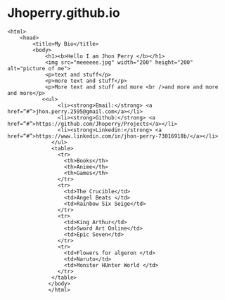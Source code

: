 # Jhoperry.github.io
<!DOCTYPE html>
    <html>
        <head>
            <title>My Bio</title>
            <body>
                <h1><b>Hello I am Jhon Perry </b></h1>
                <img src="meeeeee.jpg" width="200" height="200" alt="picture of me">
                <p>text and stuff</p>
                <p>more text and stuff</p>
                <p>More text and stuff and more <br />and more and more and more</p>
               <<ul>
                    <li><strong>Email:</strong> <a href=“#”>jhon.perry.2595@gmail.com</a></li>
                    <li><strong>Github:</strong> <a href=“#”>https://github.com/Jhoperry/Projects</a></li>
                    <li><strong>Linkedin:</strong> <a href=“#”>https://www.linkedin.com/in/jhon-perry-73016918b/</a></li>
                  </ul>
                  <table>
                    <tr>
                      <th>Books</th>
                      <th>Anime</th>
                      <th>Games</th>
                    </tr>
                    <tr>
                      <td>The Crucible</td>
                      <td>Angel Beats </td>
                      <td>Rainbow Six Seige</td>
                    </tr>
                    <tr>
                      <td>King Arthur</td>
                      <td>Sword Art Online</td>
                      <td>Epic Seven</td>
                    </tr>
                    <tr>
                      <td>Flowers for algeron </td>
                      <td>Naruto</td>
                      <td>Monster HUnter World </td>
                    </tr>
                  </table>
                 </body>
                 </html>
